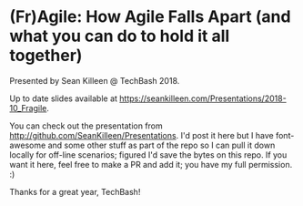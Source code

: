 # (Fr)Agile: How Agile Falls Apart (and what you can do to hold it all together)

Presented by Sean Killeen @ TechBash 2018.

Up to date slides available at <https://seankilleen.com/Presentations/2018-10_Fragile>.

You can check out the presentation from <http://github.com/SeanKilleen/Presentations>. I'd post it here but I have font-awesome and some other stuff as part of the repo so I can pull it down locally for off-line scenarios; figured I'd save the bytes on this repo. If you want it here, feel free to make a PR and add it; you have my full permission. :)

Thanks for a great year, TechBash!